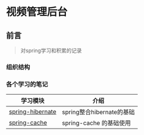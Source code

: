 # 视频管理后台

## 前言

> 对spring学习和积累的记录

### 组织结构

### 各个学习的笔记


| 学习模块                                                     | 介绍                      |
| ------------------------------------------------------------ | ------------------------- |
| [spring-hibernate](./src/main/java/com/wind/spring/databases/hibernate) | spring整合hibernate的基础 |
| [spring-cache](./src/main/java/com/wind/spring/springcache) |  spring-cache 的基础使用 |


